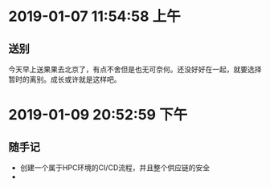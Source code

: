 # 2019-01-07 11:54:58 上午 

## 送别

今天早上送果果去北京了，有点不舍但是也无可奈何。还没好好在一起，就要选择暂时的离别。成长或许就是这样吧。






# 2019-01-09 20:52:59 下午 

## 随手记

- 创建一个属于HPC环境的CI/CD流程，并且整个供应链的安全
- 

